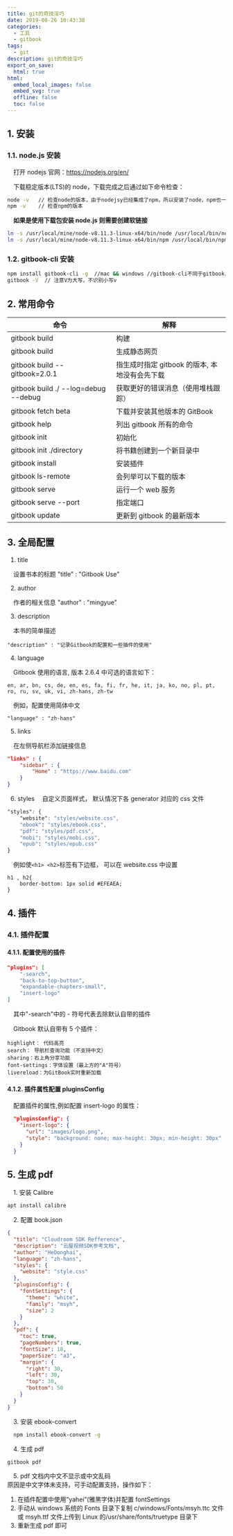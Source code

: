 ```yaml
---
title: git的奇技淫巧
date: 2019-08-26 10:43:38
categories:
  - 工具
  - gitbook
tags:
  - git
description: git的奇技淫巧
export_on_save:
  html: true
html:
  embed_local_images: false
  embed_svg: true
  offline: false
  toc: false
---
```


## 1. 安装

### 1.1. node.js 安装

&emsp;打开 nodejs 官网：https://nodejs.org/en/

&emsp;下载稳定版本(LTS)的 node，下载完成之后通过如下命令检查：

```bash
node -v   // 检查node的版本，由于nodejsy已经集成了npm，所以安装了node，npm也一并安装好啦
npm -v    // 检查npm的版本
```

&emsp;**如果是使用下载包安装 node.js 则需要创建软链接**

```bash
ln -s /usr/local/mine/node-v8.11.3-linux-x64/bin/node /usr/local/bin/node
ln -s /usr/local/mine/node-v8.11.3-linux-x64/bin/npm /usr/local/bin/npm
```

### 1.2. gitbook-cli 安装

```bash
npm install gitbook-cli -g  //mac && windows //gitbook-cli不同于gitbook，而是其一个命令行工具
gitbook -V  // 注意V为大写，不识别小写v
```

## 2. 常用命令

| 命令                                 | 解释                                          |
| ------------------------------------ | --------------------------------------------- |
| gitbook build                        | 构建                                          |
| gitbook build                        | 生成静态网页                                  |
| gitbook build --gitbook=2.0.1        | 指生成时指定 gitbook 的版本, 本地没有会先下载 |
| gitbook build ./ --log=debug --debug | 获取更好的错误消息（使用堆栈跟踪）            |
| gitbook fetch beta                   | 下载并安装其他版本的 GitBook                  |
| gitbook help                         | 列出 gitbook 所有的命令                       |
| gitbook init                         | 初始化                                        |
| gitbook init ./directory             | 将书籍创建到一个新目录中                      |
| gitbook install                      | 安装插件                                      |
| gitbook ls-remote                    | 会列举可以下载的版本                          |
| gitbook serve                        | 运行一个 web 服务                             |
| gitbook serve --port                 | 指定端口                                      |
| gitbook update                       | 更新到 gitbook 的最新版本                     |

## 3. 全局配置

1. title

&emsp;设置书本的标题
"title" : "Gitbook Use"

2. author

&emsp;作者的相关信息
"author" : "mingyue"

3. description

&emsp;本书的简单描述

`"description" : "记录Gitbook的配置和一些插件的使用"`

4. language

&emsp;Gitbook 使用的语言, 版本 2.6.4 中可选的语言如下：

`en, ar, bn, cs, de, en, es, fa, fi, fr, he, it, ja, ko, no, pl, pt, ro, ru, sv, uk, vi, zh-hans, zh-tw`

&emsp;例如，配置使用简体中文

`"language" : "zh-hans"`

5. links

&emsp;在左侧导航栏添加链接信息

```json
"links" : {
    "sidebar" : {
        "Home" : "https://www.baidu.com"
    }
}
```

6. styles
   &emsp;自定义页面样式， 默认情况下各 generator 对应的 css 文件

```css
"styles": {
    "website": "styles/website.css",
    "ebook": "styles/ebook.css",
    "pdf": "styles/pdf.css",
    "mobi": "styles/mobi.css",
    "epub": "styles/epub.css"
}
```

&emsp;例如使`<h1> <h2>`标签有下边框， 可以在 website.css 中设置

```
h1 , h2{
    border-bottom: 1px solid #EFEAEA;
}
```

## 4. 插件

### 4.1. 插件配置

#### 4.1.1. 配置使用的插件

```json
"plugins": [
    "-search",
    "back-to-top-button",
    "expandable-chapters-small",
    "insert-logo"
]
```

&emsp;其中"-search"中的 - 符号代表去除默认自带的插件

&emsp;Gitbook 默认自带有 5 个插件：

```
highlight： 代码高亮
search： 导航栏查询功能（不支持中文）
sharing：右上角分享功能
font-settings：字体设置（最上方的"A"符号）
livereload：为GitBook实时重新加载
```

#### 4.1.2. 插件属性配置 pluginsConfig

&emsp;配置插件的属性,例如配置 insert-logo 的属性：

```json
  "pluginsConfig": {
    "insert-logo": {
      "url": "images/logo.png",
      "style": "background: none; max-height: 30px; min-height: 30px"
    }
  }
```

## 5. 生成 pdf

&emsp;1. 安装 Calibre

```bash
apt install calibre

```

&emsp;2. 配置 book.json

```json
{
  "title": "Cloudroom SDK Refference",
  "description": "云屋视频SDK参考文档",
  "author": "HeDonghai",
  "language": "zh-hans",
  "styles": {
    "website": "style.css"
  },
  "pluginsConfig": {
    "fontSettings": {
      "theme": "white",
      "family": "msyh",
      "size": 2
    }
  },
  "pdf": {
    "toc": true,
    "pageNumbers": true,
    "fontSize": 18,
    "paperSize": "a3",
    "margin": {
      "right": 30,
      "left": 30,
      "top": 30,
      "bottom": 50
    }
  }
}
```

&emsp;3. 安装 ebook-convert

```bash
  npm install ebook-convert -g

```

&emsp;4. 生成 pdf

```bash
gitbook pdf

```

&emsp;5. pdf 文档内中文不显示或中文乱码  
原因是中文字体未支持，可手动配置支持，操作如下：

1. 在插件配置中使用”yahei”(雅黑字体)并配置 fontSettings
2. 手动从 windows 系统的 Fonts 目录下复制 c/windows/Fonts/msyh.ttc 文件或 msyh.ttf 文件上传到 Linux 的/usr/share/fonts/truetype 目录下
3. 重新生成 pdf 即可
